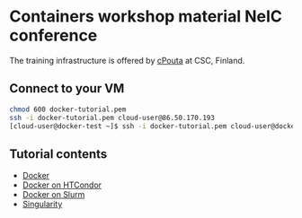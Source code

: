 
# Containers workshop material NeIC conference

The training infrastructure is offered by [cPouta](https://research.csc.fi/cpouta) at CSC, Finland.

Connect to your VM
--------------------
```bash
chmod 600 docker-tutorial.pem 
ssh -i docker-tutorial.pem cloud-user@86.50.170.193
[cloud-user@docker-test ~]$ ssh -i docker-tutorial.pem cloud-user@docker-tutorial-[1-17]
```
Tutorial contents
------------------
* [Docker](https://github.com/abdulrahmanazab/docker-training-neic/blob/master/docker.md)
* [Docker on HTCondor](https://github.com/abdulrahmanazab/docker-training-neic/blob/master/docker-htcondor.md)
* [Docker on Slurm](https://github.com/abdulrahmanazab/docker-training-neic/blob/master/docker-slurm.md)
* [Singularity](https://github.com/abdulrahmanazab/docker-training-neic/blob/master/singularity.md)
